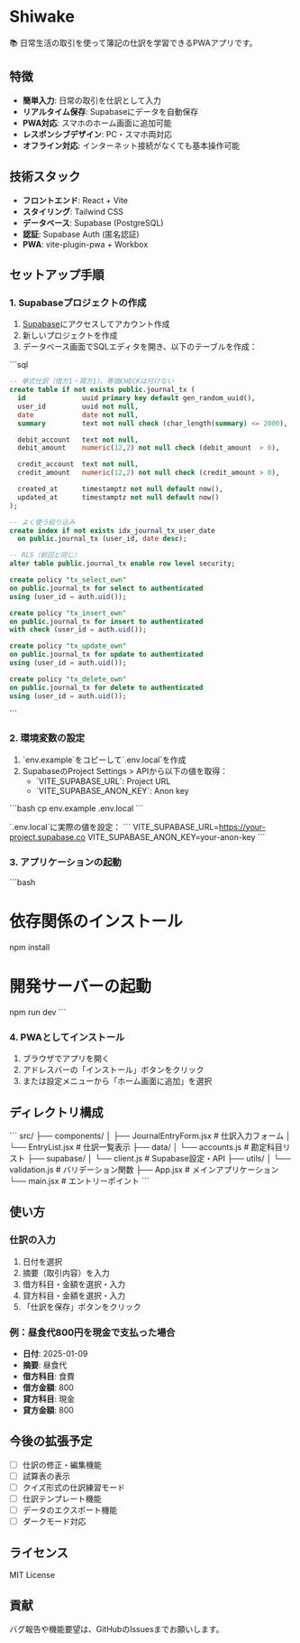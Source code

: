 # Shiwake

📚 日常生活の取引を使って簿記の仕訳を学習できるPWAアプリです。

## 特徴

- **簡単入力**: 日常の取引を仕訳として入力
- **リアルタイム保存**: Supabaseにデータを自動保存
- **PWA対応**: スマホのホーム画面に追加可能
- **レスポンシブデザイン**: PC・スマホ両対応
- **オフライン対応**: インターネット接続がなくても基本操作可能

## 技術スタック

- **フロントエンド**: React + Vite
- **スタイリング**: Tailwind CSS
- **データベース**: Supabase (PostgreSQL)
- **認証**: Supabase Auth (匿名認証)
- **PWA**: vite-plugin-pwa + Workbox

## セットアップ手順

### 1. Supabaseプロジェクトの作成

1. [Supabase](https://supabase.com/)にアクセスしてアカウント作成
2. 新しいプロジェクトを作成
3. データベース画面でSQLエディタを開き、以下のテーブルを作成：

\`\`\`sql
```sql
-- 単式仕訳（借方1・貸方1）、等価CHECKは付けない
create table if not exists public.journal_tx (
  id              uuid primary key default gen_random_uuid(),
  user_id         uuid not null,
  date            date not null,
  summary         text not null check (char_length(summary) <= 2000),

  debit_account   text not null,
  debit_amount    numeric(12,2) not null check (debit_amount  > 0),

  credit_account  text not null,
  credit_amount   numeric(12,2) not null check (credit_amount > 0),

  created_at      timestamptz not null default now(),
  updated_at      timestamptz not null default now()
);

-- よく使う絞り込み
create index if not exists idx_journal_tx_user_date
  on public.journal_tx (user_id, date desc);

-- RLS（前回と同じ）
alter table public.journal_tx enable row level security;

create policy "tx_select_own"
on public.journal_tx for select to authenticated
using (user_id = auth.uid());

create policy "tx_insert_own"
on public.journal_tx for insert to authenticated
with check (user_id = auth.uid());

create policy "tx_update_own"
on public.journal_tx for update to authenticated
using (user_id = auth.uid());

create policy "tx_delete_own"
on public.journal_tx for delete to authenticated
using (user_id = auth.uid());
```
\`\`\`

### 2. 環境変数の設定

1. \`env.example\`をコピーして\`.env.local\`を作成
2. SupabaseのProject Settings > APIから以下の値を取得：
   - \`VITE_SUPABASE_URL\`: Project URL
   - \`VITE_SUPABASE_ANON_KEY\`: Anon key

\`\`\`bash
cp env.example .env.local
\`\`\`

\`.env.local\`に実際の値を設定：
\`\`\`
VITE_SUPABASE_URL=https://your-project.supabase.co
VITE_SUPABASE_ANON_KEY=your-anon-key
\`\`\`

### 3. アプリケーションの起動

\`\`\`bash
# 依存関係のインストール
npm install

# 開発サーバーの起動
npm run dev
\`\`\`

### 4. PWAとしてインストール

1. ブラウザでアプリを開く
2. アドレスバーの「インストール」ボタンをクリック
3. または設定メニューから「ホーム画面に追加」を選択

## ディレクトリ構成

\`\`\`
src/
├── components/
│   ├── JournalEntryForm.jsx    # 仕訳入力フォーム
│   └── EntryList.jsx           # 仕訳一覧表示
├── data/
│   └── accounts.js             # 勘定科目リスト
├── supabase/
│   └── client.js               # Supabase設定・API
├── utils/
│   └── validation.js           # バリデーション関数
├── App.jsx                     # メインアプリケーション
└── main.jsx                    # エントリーポイント
\`\`\`

## 使い方

### 仕訳の入力

1. 日付を選択
2. 摘要（取引内容）を入力
3. 借方科目・金額を選択・入力
4. 貸方科目・金額を選択・入力
5. 「仕訳を保存」ボタンをクリック

### 例：昼食代800円を現金で支払った場合

- **日付**: 2025-01-09
- **摘要**: 昼食代
- **借方科目**: 食費
- **借方金額**: 800
- **貸方科目**: 現金
- **貸方金額**: 800

## 今後の拡張予定

- [ ] 仕訳の修正・編集機能
- [ ] 試算表の表示
- [ ] クイズ形式の仕訳練習モード
- [ ] 仕訳テンプレート機能
- [ ] データのエクスポート機能
- [ ] ダークモード対応

## ライセンス

MIT License

## 貢献

バグ報告や機能要望は、GitHubのIssuesまでお願いします。
